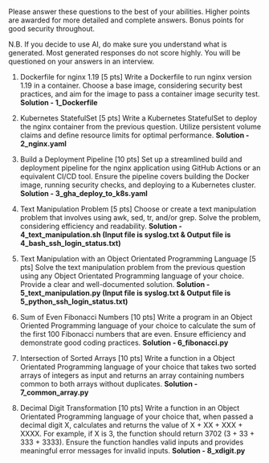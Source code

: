 Please answer these questions to the best of your abilities. Higher points are awarded for more detailed and complete answers. Bonus points for good security throughout. 

N.B. If you decide to use AI, do make sure you understand what is generated. Most generated responses do not score highly. You will be questioned on your answers in an interview.

1. Dockerfile for nginx 1.19 [5 pts]
Write a Dockerfile to run nginx version 1.19 in a container. Choose a base image, considering security best practices, and aim for the image to pass a container image security test.
**Solution - 1_Dockerfile**

2. Kubernetes StatefulSet [5 pts]
Write a Kubernetes StatefulSet to deploy the nginx container from the previous question. Utilize persistent volume claims and define resource limits for optimal performance.
**Solution - 2_nginx.yaml**

3. Build a Deployment Pipeline [10 pts]
Set up a streamlined build and deployment pipeline for the nginx application using GitHub Actions or an equivalent CI/CD tool. Ensure the pipeline covers building the Docker image, running security checks, and deploying to a Kubernetes cluster.
**Solution - 3_gha_deploy_to_k8s.yaml**

4. Text Manipulation Problem [5 pts]
Choose or create a text manipulation problem that involves using awk, sed, tr, and/or grep. Solve the problem, considering efficiency and readability.
**Solution - 4_text_manipulation.sh (Input file is syslog.txt & Output file is 4_bash_ssh_login_status.txt)**

5. Text Manipulation with an Object Orientated Programming Language [5 pts]
Solve the text manipulation problem from the previous question using any Object Orientated Programming language of your choice. Provide a clear and well-documented solution.
**Solution - 5_text_manipulation.py (Input file is syslog.txt & Output file is 5_python_ssh_login_status.txt)**

6. Sum of Even Fibonacci Numbers [10 pts]
Write a program in an Object Oriented Programming language of your choice to calculate the sum of the first 100 Fibonacci numbers that are even. Ensure efficiency and demonstrate good coding practices.
**Solution - 6_fibonacci.py**

7. Intersection of Sorted Arrays [10 pts]
Write a function in a Object Orientated Programming language of your choice that takes two sorted arrays of integers as input and returns an array containing numbers common to both arrays without duplicates.
**Solution - 7_common_array.py**

8. Decimal Digit Transformation [10 pts]
Write a function in an Object Orientated Programming language of your choice that, when passed a decimal digit X, calculates and returns the value of X + XX + XXX + XXXX. For example, if X is 3, the function should return 3702 (3 + 33 + 333 + 3333). Ensure the function handles valid inputs and provides meaningful error messages for invalid inputs.
**Solution - 8_xdigit.py**